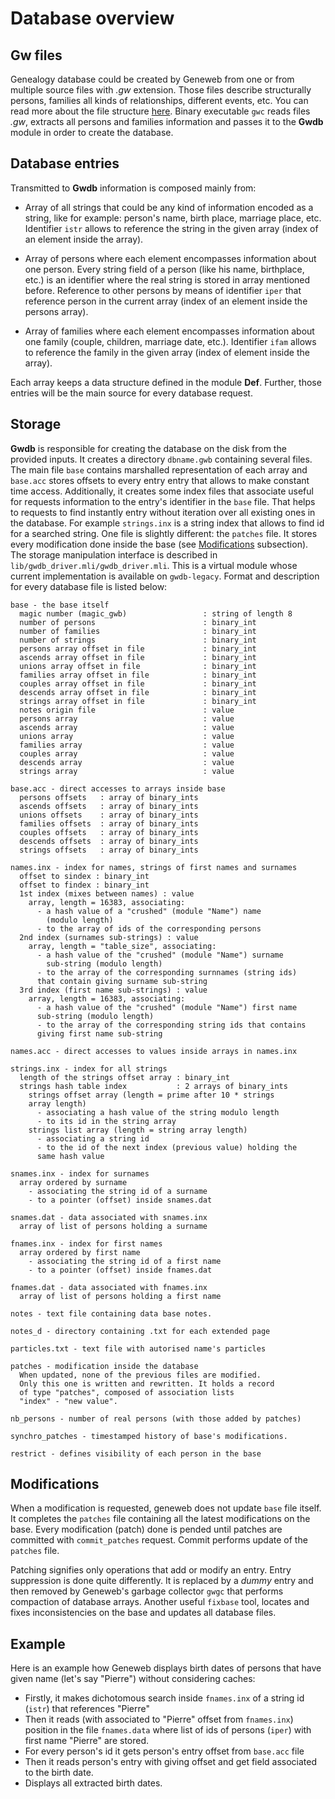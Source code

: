 # Database overview

## Gw files

Genealogy database could be created by Geneweb from one or from multiple source files with *.gw* extension. Those files describe structurally persons, families all kinds of relationships, different events, etc. You can read more about the file structure [here](https://geneweb.tuxfamily.org/wiki/gw). Binary executable `gwc` reads files *.gw*, extracts all persons and families information and passes it to the **Gwdb** module in order to create the database.

## Database entries

Transmitted to **Gwdb** information is composed mainly from:

- Array of all strings that could be any kind of information encoded as a string, like for example: person's name, birth place, marriage place, etc. Identifier `istr` allows to reference the string in the given array (index of an element inside the array).  

- Array of persons where each element encompasses information about one person. Every string field of a person (like his name, birthplace, etc.) is an identifier where the real string is stored in array mentioned before. Reference to other persons by means of identifier `iper` that reference person in the current array (index of an element inside the persons array). 

- Array of families where each element encompasses information about one family (couple, children, marriage date, etc.). Identifier `ifam` allows to reference the family in the given array (index of element inside the array).

Each array keeps a data structure defined in the module **Def**. Further, those entries will be the main source for every database request. 

## Storage

**Gwdb** is responsible for creating the database on the disk from the provided inputs. It creates a directory `dbname.gwb` containing several
files. The main file `base` contains marshalled representation of each array and `base.acc` stores offsets to every entry entry that allows to make constant time access. Additionally, it creates some index files that associate useful for requests information to the entry's identifier in the `base` file. That helps to requests to find instantly entry without iteration over all existing ones in the database. For example `strings.inx` is a string index that allows to find id for a searched string. One file is slightly different: the `patches` file. It stores every modification done inside the base (see [Modifications](#modifications) subsection). The storage manipulation interface is described in `lib/gwdb_driver.mli/gwdb_driver.mli`. This is a virtual module whose
current implementation is available on `gwdb-legacy`. Format and description for every database file is listed below: 

```text
base - the base itself
  magic number (magic_gwb)                 : string of length 8
  number of persons                        : binary_int
  number of families                       : binary_int
  number of strings                        : binary_int
  persons array offset in file             : binary_int
  ascends array offset in file             : binary_int
  unions array offset in file              : binary_int
  families array offset in file            : binary_int
  couples array offset in file             : binary_int
  descends array offset in file            : binary_int
  strings array offset in file             : binary_int
  notes origin file                        : value
  persons array                            : value
  ascends array                            : value
  unions array                             : value
  families array                           : value
  couples array                            : value
  descends array                           : value
  strings array                            : value

base.acc - direct accesses to arrays inside base
  persons offsets   : array of binary_ints
  ascends offsets   : array of binary_ints
  unions offsets    : array of binary_ints
  families offsets  : array of binary_ints
  couples offsets   : array of binary_ints
  descends offsets  : array of binary_ints
  strings offsets   : array of binary_ints

names.inx - index for names, strings of first names and surnames
  offset to sindex : binary_int
  offset to findex : binary_int
  1st index (mixes between names) : value 
    array, length = 16383, associating:
      - a hash value of a "crushed" (module "Name") name 
        (modulo length)
      - to the array of ids of the corresponding persons
  2nd index (surnames sub-strings) : value
    array, length = "table_size", associating:
      - a hash value of the "crushed" (module "Name") surname 
        sub-string (modulo length)
      - to the array of the corresponding surnnames (string ids) 
      that contain giving surname sub-string
  3rd index (first name sub-strings) : value 
    array, length = 16383, associating:
      - a hash value of the "crushed" (module "Name") first name 
      sub-string (modulo length)
      - to the array of the corresponding string ids that contains 
      giving first name sub-string

names.acc - direct accesses to values inside arrays in names.inx

strings.inx - index for all strings
  length of the strings offset array : binary_int
  strings hash table index           : 2 arrays of binary_ints
    strings offset array (length = prime after 10 * strings 
    array length)
      - associating a hash value of the string modulo length
      - to its id in the string array
    strings list array (length = string array length)
      - associating a string id
      - to the id of the next index (previous value) holding the 
      same hash value

snames.inx - index for surnames
  array ordered by surname  
    - associating the string id of a surname
    - to a pointer (offset) inside snames.dat

snames.dat - data associated with snames.inx
  array of list of persons holding a surname

fnames.inx - index for first names
  array ordered by first name 
    - associating the string id of a first name
    - to a pointer (offset) inside fnames.dat

fnames.dat - data associated with fnames.inx
  array of list of persons holding a first name

notes - text file containing data base notes.

notes_d - directory containing .txt for each extended page

particles.txt - text file with autorised name's particles

patches - modification inside the database
  When updated, none of the previous files are modified. 
  Only this one is written and rewritten. It holds a record 
  of type "patches", composed of association lists 
  "index" - "new value".

nb_persons - number of real persons (with those added by patches)

synchro_patches - timestamped history of base's modifications. 

restrict - defines visibility of each person in the base 

```

## Modifications

When a modification is requested, geneweb does not update `base` file itself. It
completes the `patches` file containing all the latest modifications on the
base. Every modification (patch) done is pended until patches are committed with `commit_patches` request.
Commit performs update of the `patches` file.

Patching signifies only operations that add or modify an entry. Entry suppression is done quite differently.
It is replaced by a *dummy* entry and then removed by Geneweb's garbage collector `gwgc` that performs compaction 
of database arrays. Another useful `fixbase` tool, locates and fixes inconsistencies on the base and updates all database files.

## Example

Here is an example how Geneweb displays birth dates of persons that have given name (let's say "Pierre") without considering caches:

- Firstly, it makes dichotomous search inside `fnames.inx` of a string id (`istr`) that references "Pierre"
- Then it reads (with associated to "Pierre" offset from `fnames.inx`) position in the file `fnames.data` where list of ids of persons (`iper`) with first name "Pierre" are stored.
- For every person's id it gets person's entry offset from `base.acc` file
- Then it reads person's entry with giving offset and get field associated to the birth date.
- Displays all extracted birth dates.
